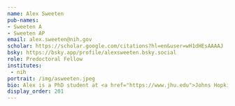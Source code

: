 ```yaml
---
name: Alex Sweeten
pub-names:
- Sweeten A
- Sweeten AP
email: alex.sweeten@nih.gov
scholar: https://scholar.google.com/citations?hl=en&user=wH1dHEsAAAAJ
bsky: https://bsky.app/profile/alexsweeten.bsky.social
role: Predoctoral Fellow
institutes:
 - nih
portrait: /img/asweeten.jpeg
bio: Alex is a PhD student at <a href="https://www.jhu.edu">Johns Hopkins University</a>, supervised by <a href="https://schatz-lab.org/"> Michael Schatz</a> and Adam Phillippy. Alex recieved a Bachelor’s degree with a Joint Major in Computer Science and Molecular Biology & Biochemistry from <a href="https://www.sfu.ca"> Simon Fraser University</a> in 2017, and a Master’s Degree in Computer Science in 2019. Before starting his PhD, Alex worked as a software developer at <a href="https://bcgsc.ca">Canada’s Michael Smith Genome Science Centre</a>.
display_order: 201
---
```

